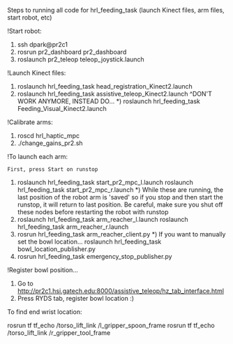Steps to running all code for hrl_feeding_task (launch Kinect files, arm files, start robot, etc)

!Start robot:

1) ssh dpark@pr2c1
2) rosrun pr2_dashboard pr2_dashboard 
3) roslaunch pr2_teleop teleop_joystick.launch

!Launch Kinect files:

1) roslaunch hrl_feeding_task head_registration_Kinect2.launch
2) roslaunch hrl_feeding_task assistive_teleop_Kinect2.launch
^DON'T WORK ANYMORE, INSTEAD DO...
*) roslaunch hrl_feeding_task Feeding_Visual_Kinect2.launch

!Calibrate arms:

1) roscd hrl_haptic_mpc
2) ./change_gains_pr2.sh

!To launch each arm:

	First, press Start on runstop

1) roslaunch hrl_feeding_task start_pr2_mpc_l.launch
   roslaunch hrl_feeding_task start_pr2_mpc_r.launch
	*) While these are running, the last position of the robot arm is 'saved' so if you stop and then start the runstop, it will return to last position. Be careful, make sure you shut off these nodes before restarting the robot with runstop
2) roslaunch hrl_feeding_task arm_reacher_l.launch
   roslaunch hrl_feeding_task arm_reacher_r.launch
3) rosrun hrl_feeding_task arm_reacher_client.py
	*) If you want to manually set the bowl location...
	roslaunch hrl_feeding_task bowl_location_publisher.py
4) rosrun hrl_feeding_task emergency_stop_publisher.py

!Register bowl position...
1) Go to http://pr2c1.hsi.gatech.edu:8000/assistive_teleop/hz_tab_interface.html
2) Press RYDS tab, register bowl location :)

To find end wrist location:

rosrun tf tf_echo /torso_lift_link /l_gripper_spoon_frame
rosrun tf tf_echo /torso_lift_link /r_gripper_tool_frame


